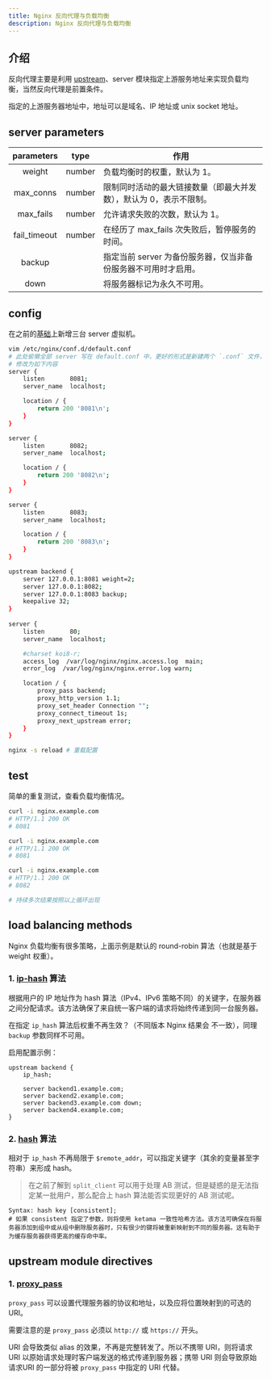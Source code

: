```yaml
---
title: Nginx 反向代理与负载均衡
description: Nginx 反向代理与负载均衡
---
```


## 介绍

反向代理主要是利用 [upstream](https://nginx.org/en/docs/http/ngx_http_upstream_module.html)、server 模块指定上游服务地址来实现负载均衡，当然反向代理是前置条件。

指定的上游服务器地址中，地址可以是域名、IP 地址或 unix socket 地址。



## server parameters

|  parameters  |  type  | 作用                                                         |
| :----------: | :----: | ------------------------------------------------------------ |
|    weight    | number | 负载均衡时的权重，默认为 1。                                 |
|  max_conns   | number | 限制同时活动的最大链接数量（即最大并发 数），默认为 0，表示不限制。 |
|  max_fails   | number | 允许请求失败的次数，默认为 1。                               |
| fail_timeout | number | 在经历了 max_fails 次失败后，暂停服务的时间。                |
|    backup    |        | 指定当前 server 为备份服务器，仅当非备份服务器不可用时才启用。 |
|     down     |        | 将服务器标记为永久不可用。                                   |



## config

在之前的[基础](/backend/nginx/nginx-directives.html#alias)上新增三台 server 虚拟机。

```bash
vim /etc/nginx/conf.d/default.conf
# 此处偷懒全部 server 写在 default.conf 中，更好的形式是新建两个 `.conf` 文件，更更好的形式当然是新建两台虚拟机，然后修改 "DNS"
# 修改为如下内容
server {
    listen       8081;
    server_name  localhost;

    location / {
        return 200 '8081\n';
    }
}

server {
    listen       8082;
    server_name  localhost;

    location / {
        return 200 '8082\n';
    }   
}

server {
    listen       8083;
    server_name  localhost;

    location / {
        return 200 '8083\n';
    }
}

upstream backend {
    server 127.0.0.1:8081 weight=2;
    server 127.0.0.1:8082;
    server 127.0.0.1:8083 backup;
    keepalive 32;
}
    
server {
    listen       80;
    server_name  localhost;

    #charset koi8-r;
    access_log  /var/log/nginx/nginx.access.log  main;
    error_log  /var/log/nginx/nginx.error.log warn;

    location / {
        proxy_pass backend;
        proxy_http_version 1.1;
        proxy_set_header Connection "";
        proxy_connect_timeout 1s;
        proxy_next_upstream error;
    }
}

nginx -s reload # 重载配置
```



## test

简单的重复测试，查看负载均衡情况。

```bash
curl -i nginx.example.com
# HTTP/1.1 200 OK
# 8081

curl -i nginx.example.com
# HTTP/1.1 200 OK
# 8081

curl -i nginx.example.com
# HTTP/1.1 200 OK
# 8082

# 持续多次结果按照以上循环出现
```



## load balancing methods

Nginx 负载均衡有很多策略，上面示例是默认的 round-robin 算法（也就是基于 weight 权重）。

### 1. [ip-hash](https://nginx.org/en/docs/http/ngx_http_upstream_module.html#ip_hash) 算法

根据用户的 IP 地址作为 hash 算法（IPv4、IPv6 策略不同）的关键字，在服务器之间分配请求。该方法确保了来自统一客户端的请求将始终传递到同一台服务器。

在指定 `ip_hash` 算法后权重不再生效？（不同版本 Nginx 结果会 不一致），同理 `backup` 参数同样不可用。

启用配置示例：

```nginx
upstream backend {
    ip_hash;

    server backend1.example.com;
    server backend2.example.com;
    server backend3.example.com down;
    server backend4.example.com;
}
```

### 2. [hash](https://nginx.org/en/docs/http/ngx_http_upstream_module.html#hash) 算法

相对于 `ip_hash` 不再局限于 `$remote_addr`，可以指定关键字（其余的变量甚至字符串）来形成 hash。

> 在之前了解到 `split_client` 可以用于处理 AB 测试，但是疑惑的是无法指定某一批用户，那么配合上 hash 算法能否实现更好的 AB 测试呢。

```nginx
Syntax:	hash key [consistent];
# 如果 consistent 指定了参数，则将使用 ketama 一致性哈希方法。该方法可确保在将服务器添加到组中或从组中删除服务器时，只有很少的键将被重新映射到不同的服务器。这有助于为缓存服务器获得更高的缓存命中率。
```



## upstream module directives

### 1. [proxy_pass](https://nginx.org/en/docs/http/ngx_http_proxy_module.html#proxy_pass)

`proxy_pass` 可以设置代理服务器的协议和地址，以及应将位置映射到的可选的 URI。

需要注意的是 `proxy_pass` 必须以 `http://` 或 `https://` 开头。

URI 会导致类似 alias 的效果，不再是完整转发了。所以不携带 URI，则将请求 URI 以原始请求处理时客户端发送的格式传递到服务器；携带 URI 则会导致原始请求URI 的一部分将被 `proxy_pass` 中指定的 URI 代替。